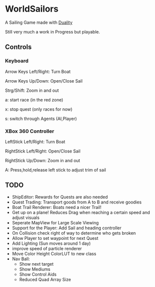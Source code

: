 # WorldSailors
A Sailing Game made with [Duality](https://duality.adamslair.net/)

Still very much a work in Progress but playable.

## Controls
### Keyboard
Arrow Keys Left/Right: Turn Boat

Arrow Keys Up/Down: Open/Close Sail

Strg/Shift: Zoom in and out

a: start race (in the red zone)

x: stop quest (only races for now)

s: switch through Agents (AI,Player)

### XBox 360 Controller
LeftStick Left/Right: Turn Boat

RightStick Left/Right: Open/Close Sail

RightStick Up/Down: Zoom in and out

A: Press,hold,release left stick to adjust trim of sail

## TODO
- ShipEditor: Rewards for Quests are also needed
- Quest Trading: Transport goods from A to B and receive goodies
- Boat Trail Renderer: Boats need a nicer Trail!
- Get up on a plane! Reduces Drag when reaching a certain speed and adjust visuals
- Seperate MapView for Large Scale Viewing
- Support for the Player: Add Sail and heading controller
- On Collision check right of way to determine who gets broken
- Allow Player to set waypoint for next Quest
- Add Lighting (Sun moves around 1 day)
- improve speed of particle renderer
- Move Color Height ColorLUT to new class
- Nav Ball:
	- Show next target
	- Show Mediums
	- Show Control Aids
	- Reduced Quad Array Size




